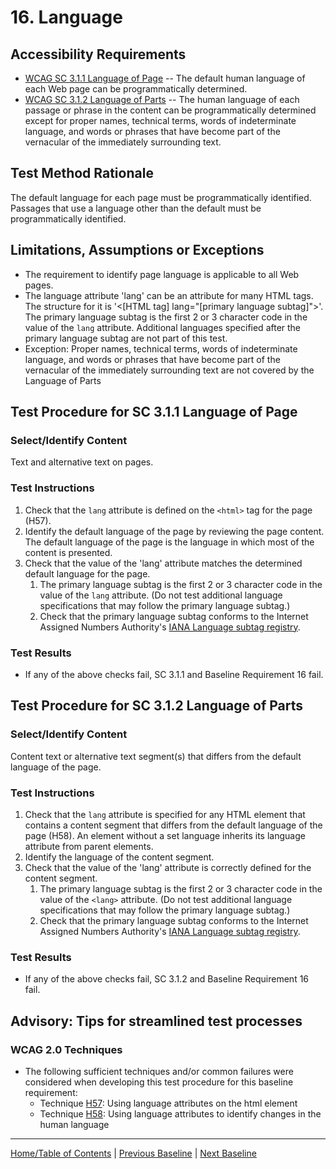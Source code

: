 # 16. Language
## Accessibility Requirements
* [WCAG SC 3.1.1 Language of Page](http://www.w3.org/TR/UNDERSTANDING-WCAG20/meaning-doc-lang-id.html) -- The default human language of each Web page can be programmatically determined.
* [WCAG SC 3.1.2 Language of Parts](http://www.w3.org/TR/UNDERSTANDING-WCAG20/meaning-other-lang-id.html) -- The human language of each passage or phrase in the content can be programmatically determined except for proper names, technical terms, words of indeterminate language, and words or phrases that have become part of the vernacular of the immediately surrounding text. 

## Test Method Rationale
The default language for each page must be programmatically identified. Passages that use a language other than the default must be programmatically identified.
    
## Limitations, Assumptions or Exceptions
* The requirement to identify page language is applicable to all Web pages.
* The language attribute 'lang' can be an attribute for many HTML tags. The structure for it is
'<[HTML tag] lang="[primary language subtag]">'. The primary language subtag is the first 2 or 3 character code in the value of the `lang` attribute. Additional languages specified after the primary language subtag are not part of this test.
*	Exception: Proper names, technical terms, words of indeterminate language, and words or phrases that have become part of the vernacular of the immediately surrounding text are not covered by the Language of Parts

## Test Procedure for SC 3.1.1 Language of Page
### Select/Identify Content
Text and alternative text on pages.

### Test Instructions
1. Check that the `lang` attribute is defined on the `<html>` tag for the page (H57).
1. Identify the default language of the page by reviewing the page content. The default language of the page is the language in which most of the content is presented.
1. Check that the value of the 'lang' attribute matches the determined default language for the page.
    1. The primary language subtag is the first 2 or 3 character code in the value of the `lang` attribute. (Do not test additional language specifications that may follow the primary language subtag.)
    1. Check that the primary language subtag conforms to the Internet Assigned Numbers Authority's [IANA  Language subtag registry](http://www.iana.org/assignments/language-subtag-registry).  

### Test Results
* If any of the above checks fail, SC 3.1.1 and Baseline Requirement 16 fail.

## Test Procedure for SC 3.1.2 Language of Parts
### Select/Identify Content
Content text or alternative text segment(s) that differs from the default language of the page.

### Test Instructions
1. Check that the `lang` attribute is specified for any HTML element that contains a content segment that differs from the default language of the page (H58). An element without a set language inherits its language attribute from parent elements.
1. Identify the language of the content segment.
1. Check that the value of the 'lang' attribute is correctly defined for the content segment. 
    1. The primary language subtag is the first 2 or 3 character code in the value of the `<lang>` attribute. (Do not test additional language specifications that may follow the primary language subtag.)
    1. Check that the primary language subtag conforms to the Internet Assigned Numbers Authority's [IANA  Language subtag registry](http://www.iana.org/assignments/language-subtag-registry). 

### Test Results
* If any of the above checks fail, SC 3.1.2 and Baseline Requirement 16 fail.

## Advisory: Tips for streamlined test processes

### WCAG 2.0 Techniques
* The following sufficient techniques and/or common failures were considered when developing this test procedure for this baseline requirement:
    * Technique [H57](https://www.w3.org/TR/2016/NOTE-WCAG20-TECHS-20161007/H57.html): Using language attributes on the html element
    * Technique [H58](https://www.w3.org/TR/2016/NOTE-WCAG20-TECHS-20161007/H58.html): Using language attributes to identify changes in the human language

----------------------------------------
[Home/Table of Contents](index.md) | [Previous Baseline](15Links.md) | [Next Baseline](17AudioVideo.md)

